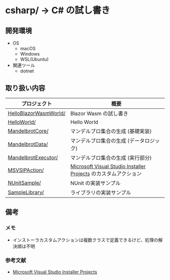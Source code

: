 # csharp/ → C# の試し書き
## 開発環境
* OS
    * macOS
    * Windows
    * WSL(Ubuntu)
* 関連ツール
    * dotnet



## 取り扱い内容
プロジェクト | 概要
--- | ---
[HelloBlazorWasmWorld/](./HelloBlazorWasmWorld/) | Blazor Wasm の試し書き
[HelloWorld/](./HelloWorld/) | Hello World
[MandelbrotCore/](./MandelbrotCore/) | マンデルブロ集合の生成 (基礎実装)
[MandelbrotData/](./MandelbrotData/) | マンデルブロ集合の生成 (データロジック)
[MandelbrotExecutor/](./MandelbrotExecutor/) | マンデルブロ集合の生成 (実行部分)
[MSVSIPAction/](./MSVSIPAction/) | [Microsoft Visual Studio Installer Projects] のカスタムアクション
[NUnitSample/](./NUnitSample/) | NUnit の実装サンプル
[SampleLibrary/](./SampleLibrary/) | ライブラリの実装サンプル



## 備考
### メモ
* インストーラカスタムアクションは複数クラスで定義できるけど、処理の解決順は不明

### 参考文献
* [Microsoft Visual Studio Installer Projects]


[Microsoft Visual Studio Installer Projects]: https://marketplace.visualstudio.com/items?itemName=VisualStudioClient.MicrosoftVisualStudio2017InstallerProjects

